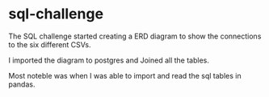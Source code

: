 # sql-challenge

The SQL challenge started creating a ERD diagram to show the connections to the six different CSVs. 



I imported the diagram to postgres and Joined all the tables. 

Most noteble was when I was able to import and read the sql tables in pandas. 

